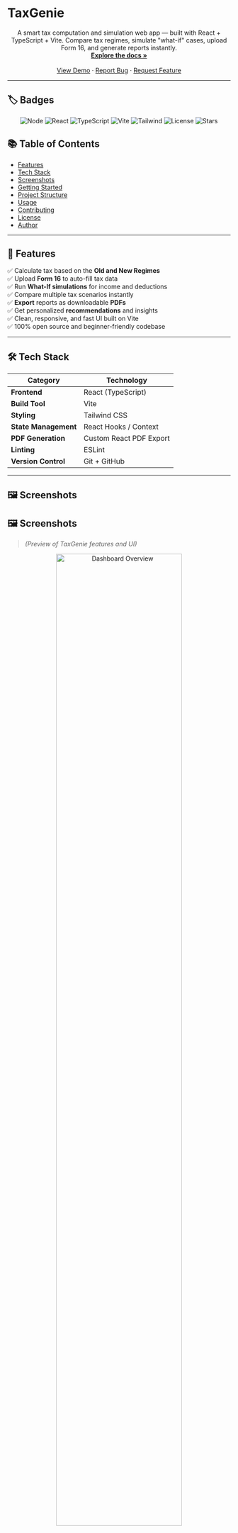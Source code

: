 # TaxGenie

<p align="center">
  A smart tax computation and simulation web app — built with React + TypeScript + Vite.  
  Compare tax regimes, simulate "what-if" cases, upload Form 16, and generate reports instantly.
  <br />
  <a href="https://github.com/om-kumar-singh/TaxGenie"><strong>Explore the docs »</strong></a>
  <br />
  <br />
  <a href="https://taxgenie-helper.netlify.app/">View Demo</a>
  ·
  <a href="https://github.com/om-kumar-singh/TaxGenie/issues">Report Bug</a>
  ·
  <a href="https://github.com/om-kumar-singh/TaxGenie/issues">Request Feature</a>
</p>

---

## 🏷️ Badges

<p align="center">
  <img src="https://img.shields.io/badge/Node.js-16%2B-green?logo=node.js" alt="Node">
  <img src="https://img.shields.io/badge/React-18-blue?logo=react" alt="React">
  <img src="https://img.shields.io/badge/TypeScript-5.0-blue?logo=typescript" alt="TypeScript">
  <img src="https://img.shields.io/badge/Vite-Build-orange?logo=vite" alt="Vite">
  <img src="https://img.shields.io/badge/TailwindCSS-3.4-38B2AC?logo=tailwind-css" alt="Tailwind">
  <img src="https://img.shields.io/github/license/om-kumar-singh/TaxGenie" alt="License">
  <img src="https://img.shields.io/github/stars/om-kumar-singh/TaxGenie?style=social" alt="Stars">
</p>


## 📚 Table of Contents

- [Features](#-features)
- [Tech Stack](#-tech-stack)
- [Screenshots](#-screenshots)
- [Getting Started](#-getting-started)
- [Project Structure](#-project-structure)
- [Usage](#-usage)
- [Contributing](#-contributing)
- [License](#-license)
- [Author](#-author)

---

## 🚀 Features

✅ Calculate tax based on the **Old and New Regimes**  
✅ Upload **Form 16** to auto-fill tax data  
✅ Run **What-If simulations** for income and deductions  
✅ Compare multiple tax scenarios instantly  
✅ **Export** reports as downloadable **PDFs**  
✅ Get personalized **recommendations** and insights  
✅ Clean, responsive, and fast UI built on Vite  
✅ 100% open source and beginner-friendly codebase  

---

## 🛠 Tech Stack

| Category | Technology |
|----------|------------|
| **Frontend** | React (TypeScript) |
| **Build Tool** | Vite |
| **Styling** | Tailwind CSS |
| **State Management** | React Hooks / Context |
| **PDF Generation** | Custom React PDF Export |
| **Linting** | ESLint |
| **Version Control** | Git + GitHub |

---

## 🖼 Screenshots

## 🖼 Screenshots

> *(Preview of TaxGenie features and UI)*  

<p align="center">
  <img src="assets/screenshots/Screenshot%202025-10-04%20230514.png" width="75%" alt="Dashboard Overview"><br/>
  <img src="assets/screenshots/Screenshot%202025-10-04%20230545.png" width="75%" alt="Form16 Upload"><br/>
  <img src="assets/screenshots/Screenshot%202025-10-04%20230604.png" width="75%" alt="What-If Simulator"><br/>
  <img src="assets/screenshots/Screenshot%202025-10-04%20230629.png" width="75%" alt="Tax Comparison"><br/>
  <img src="assets/screenshots/Screenshot%202025-10-04%20230711.png" width="75%" alt="Recommendations"><br/>
  <img src="assets/screenshots/Screenshot%202025-10-04%20230725.png" width="75%" alt="Genie Assistant"><br/>
  <img src="assets/screenshots/Screenshot%202025-10-04%20230739.png" width="75%" alt="PDF Export"><br/>
  <img src="assets/screenshots/Screenshot%202025-10-04%20230847.png" width="75%" alt="Summary Results"><br/>
</p>

---

## 🏁 Getting Started

Follow these steps to run the project locally:

### 1️⃣ Prerequisites

Install the following before you start:
- [Node.js](https://nodejs.org/) (v16+)
- npm or yarn
- Git

### 2️⃣ Clone the Repository

```bash
git clone https://github.com/om-kumar-singh/TaxGenie.git
cd TaxGenie
```

### 3️⃣ Install Dependencies

```bash
npm install
# or
yarn
```

### 4️⃣ Run the Development Server

```bash
npm run dev
# or
yarn dev
```

The app will be available at 👉 **http://localhost:5173**

### 5️⃣ Build for Production

```bash
npm run build
# or
yarn build
```

### 6️⃣ Preview the Production Build

```bash
npm run preview
# or
yarn preview
```

---

## 📂 Project Structure

```
TaxGenie/
├── public/
├── src/
│   ├── components/
│   │   ├── ExportPDF.tsx
│   │   ├── FinancialInput.tsx
│   │   ├── Form16Upload.tsx
│   │   ├── GenieAssistant.tsx
│   │   ├── Header.tsx
│   │   ├── Recommendations.tsx
│   │   ├── TaxChatbot.tsx
│   │   ├── TaxComparison.tsx
│   │   └── WhatIfSimulator.tsx
│   ├── utils/
│   │   └── taxCalculator.ts
│   ├── types/
│   │   └── tax.ts
│   ├── App.tsx
│   ├── main.tsx
│   └── index.css
├── package.json
├── vite.config.ts
├── tailwind.config.js
├── postcss.config.js
├── eslint.config.js
├── tsconfig.json
└── README.md
```

---

## 💻 Usage

1. **Open the app** at 👉 [TaxGenie](https://taxgenie-helper.netlify.app/)
2. **Enter your income**, deductions, and investment details
3. **View tax results** under both Old and New Regimes
4. **Use the What-If Simulator** to test different financial scenarios
5. **Export your results** as a PDF report
6. **Optionally, upload your Form 16** for quick automation

---

## 🤝 Contributing

Contributions are welcome!  
Fork the repo, create a new branch, make your changes, and submit a PR.

```bash
git checkout -b feature-name
git commit -m "Add new feature"
git push origin feature-name
```

---

## 📜 License

Distributed under the MIT License.  
See `LICENSE` for more information.

---

## 👨‍💻 Author

**Om Kumar Singh**

- GitHub: [@om-kumar-singh](https://github.com/om-kumar-singh)
- Project: [TaxGenie](https://github.com/om-kumar-singh/TaxGenie)
- Live Demo: [TaxGenie](https://taxgenie-helper.netlify.app/)

---
